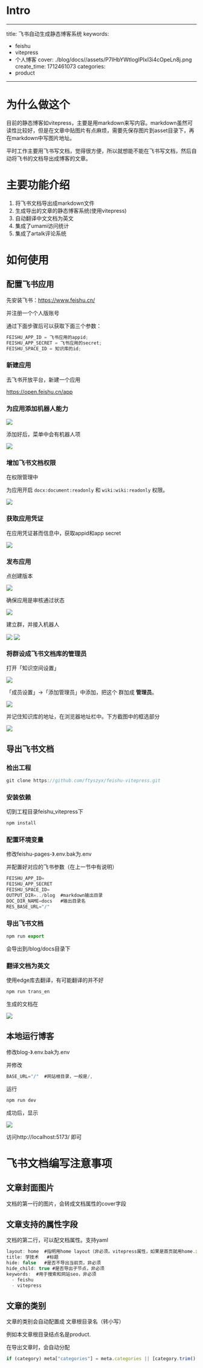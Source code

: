 # Intro

---

title: 飞书自动生成静态博客系统
keywords:

- feishu
- vitepress
- 个人博客
  cover: ./blog/docs//assets/P7IHbYWtIogIPIxI3i4cOpeLn8j.png
  create_time: 1712461073
  categories:
- product

---

# 为什么做这个

目前的静态博客如vitepress，主要是用markdown来写内容。markdown虽然可读性比较好，但是在文章中贴图片有点麻烦，需要先保存图片到asset目录下，再在markdown中写图片地址。

平时工作主要用飞书写文档，觉得很方便，所以就想能不能在飞书写文档，然后自动将飞书的文档导出成博客的文章。

# 主要功能介绍

1. 将飞书文档导出成markdown文件
2. 生成导出的文章的静态博客系统(使用vitepress)
3. 自动翻译中文文档为英文
4. 集成了umami访问统计
5. 集成了artalk评论系统

# 如何使用

## 配置飞书应用

先安装飞书：https://www.feishu.cn/

并注册一个个人版账号

通过下面步骤后可以获取下面三个参数：

```ts
FEISHU_APP_ID = 飞书应用的appid;
FEISHU_APP_SECRET = 飞书应用的secret;
FEISHU_SPACE_ID = 知识库的id;
```

### 新建应用

去飞书开放平台，新建一个应用

https://open.feishu.cn/app

### 为应用添加机器人能力

<img src="./blog/docs//assets/ThhAba6CPo8ZwyxOLjDcUHTBnFb.png" src-width="306" src-height="321" align="center"/>

添加好后，菜单中会有机器人项

<img src="./blog/docs//assets/XK09b0UXZoDT8Rx8W4TcHAQXnGx.png" src-width="244" src-height="327" align="center"/>

### 增加飞书文档权限

在权限管理中

为应用开启 `docx:document:readonly` 和 `wiki:wiki:readonly` 权限。

<img src="./blog/docs//assets/BmPLbo84DobeTXxEMmQcFXFmnBg.png" src-width="259" src-height="109" align="center"/>

### 获取应用凭证

在应用凭证甚而信息中，获取appid和app secret

<img src="./blog/docs//assets/JQWfb98Agoinicxr3cmc8xTSnQb.png" src-width="236" src-height="225" align="center"/>

### 发布应用

点创建版本

<img src="./blog/docs//assets/ZwIxb5fmQon35TxNe5bccLL3nEc.png" src-width="480" src-height="83" align="center"/>

确保应用是审核通过状态

<img src="./blog/docs/assets/Uk7tbeTGboKElhxxDD9cxdxenGg.png" src-width="339" src-height="64" align="center"/>

建立群，并接入机器人

<img src="./blog/docs/assets/BDjkbEwESoRMpVxW5lacSSFFnbb.png" src-width="329" src-height="445" align="center"/>

<img src="./blog/docs/assets/A60LbBZ3ZoivhGxX9gacdiFUnmg.png" src-width="328" src-height="177" align="center"/>

### 将群设成飞书文档库的管理员

打开「知识空间设置」

<img src="./blog/docs/assets/QjzVbOYV1oHuEJx0ePacehR2nHb.png" src-width="178" src-height="259" align="center"/>

「成员设置」-&gt;「添加管理员」中添加，把这个 群加成 **管理员**。

<img src="./blog/docs/assets/VXMNbc9g7ogqEHxeFnWc8uejnng.png" src-width="1041" src-height="520" align="center"/>

并记住知识库的地址，在浏览器地址栏中。下方截图中的框选部分

<img src="./blog/docs/assets/AxwvbdUqyoP2WjxPy1Rc68HynBd.png" src-width="843" src-height="47" align="center"/>

## 导出飞书文档

### 检出工程

```ts
git clone https://github.com/ftyszyx/feishu-vitepress.git
```

### 安装依赖

切到工程目录feishu_vitepress下

```ts
npm install
```

### 配置环境变量

修改feishu-pages-》.env.bak为.env

并配置好对应的飞书参数（在上一节中有说明）

```ts
FEISHU_APP_ID=
FEISHU_APP_SECRET
FEISHU_SPACE_ID=
OUTPUT_DIR=../blog  #markdown输出目录
DOC_DIR_NAME=docs   #输出目录名
RES_BASE_URL="/"
```

### 导出飞书文档

```ts
npm run export
```

会导出到/blog/docs目录下

### 翻译文档为英文

使用edge库去翻译，有可能翻译的并不好

```ts
npm run trans_en
```

生成的文档在

<img src="./blog/docs/assets/KabZbcHZfo8uMlxxelccMyOjn5f.png" src-width="358" src-height="133" align="center"/>

## 本地运行博客

修改blog-》.env.bak为.env

并修改

```ts
BASE_URL="/"  #网站根目录，一般是/,
```

运行

```ts
npm run dev
```

成功后，显示

<img src="./blog/docs/assets/NPi7biYogolFhPxYWi7c9ms0ntb.png" src-width="406" src-height="100" align="center"/>

访问http://localhost:5173/ 即可

# 飞书文档编写注意事项

## 文章封面图片

文档的第一行的图片，会转成文档属性的cover字段

## 文章支持的属性字段

文档的第二行，可以配文档属性。支持yaml

```ts
layout: home  #指明用home layout（非必须。vitepress属性，如果是首页就用home.非首页不用填）
title: 学技术   #标题
hide: false   #是否不导出当前页，非必须
hide_child: true #是否导出子节点，非必须
keywords:  #用于搜索和网站seo，非必须
  - feishu
  - vitepress
```

## 文章的类别

文章的类别会自动配置成 文章根目录名（转小写）

例如本文章根目录结点名是product.

在导出文章时，会自动分配

```ts
if (category) meta["categories"] = meta.categories || [category.trim().toLowerCase()];
```
